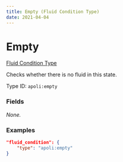 ```yaml
---
title: Empty (Fluid Condition Type)
date: 2021-04-04
---
```


# Empty

[Fluid Condition Type](../fluid_condition_types.md)

Checks whether there is no fluid in this state.

Type ID: `apoli:empty`

### Fields

_None._

### Examples

```json
"fluid_condition": {
    "type": "apoli:empty"
}
```
